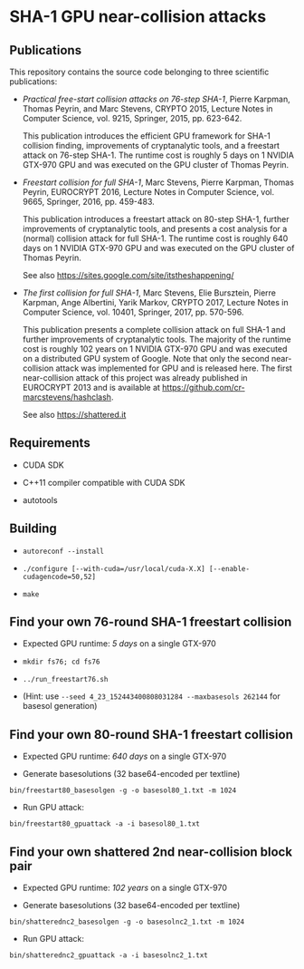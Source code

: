 # SHA-1 GPU near-collision attacks

## Publications

This repository contains the source code belonging to three scientific publications:

- *Practical free-start collision attacks on 76-step SHA-1*, Pierre Karpman, Thomas Peyrin, and Marc Stevens, CRYPTO 2015, Lecture Notes in Computer Science, vol. 9215, Springer, 2015, pp. 623-642.

  This publication introduces the efficient GPU framework for SHA-1 collision finding, improvements of cryptanalytic tools, and a freestart attack on 76-step SHA-1. The runtime cost is roughly 5 days on 1 NVIDIA GTX-970 GPU and was executed on the GPU cluster of Thomas Peyrin.

- *Freestart collision for full SHA-1*, Marc Stevens, Pierre Karpman, Thomas Peyrin, EUROCRYPT 2016, Lecture Notes in Computer Science, vol. 9665, Springer, 2016, pp. 459-483.

  This publication introduces a freestart attack on 80-step SHA-1, further improvements of cryptanalytic tools, and presents a cost analysis for a (normal) collision attack for full SHA-1. The runtime cost is roughly 640 days on 1 NVIDIA GTX-970 GPU and was executed on the GPU cluster of Thomas Peyrin.
  
  See also https://sites.google.com/site/itstheshappening/

- *The first collision for full SHA-1*, Marc Stevens, Elie Bursztein, Pierre Karpman, Ange Albertini, Yarik Markov, CRYPTO 2017, Lecture Notes in Computer Science, vol. 10401, Springer, 2017, pp. 570-596.

  This publication presents a complete collision attack on full SHA-1 and further improvements of cryptanalytic tools. The majority of the runtime cost is roughly 102 years on 1 NVIDIA GTX-970 GPU and was executed on a distributed GPU system of Google. 
  Note that only the second near-collision attack was implemented for GPU and is released here. The first near-collision attack of this project was already published in EUROCRYPT 2013 and is available at https://github.com/cr-marcstevens/hashclash.

  See also https://shattered.it

## Requirements

 - CUDA SDK

 - C++11 compiler compatible with CUDA SDK

 - autotools

## Building

 - `autoreconf --install`

 - `./configure [--with-cuda=/usr/local/cuda-X.X] [--enable-cudagencode=50,52]`

 - `make`

## Find your own 76-round SHA-1 freestart collision

 - Expected GPU runtime: *5 days* on a single GTX-970

 - `mkdir fs76; cd fs76`

 - `../run_freestart76.sh`

 - (Hint: use `--seed 4_23_152443400808031284 --maxbasesols 262144` for basesol generation)

## Find your own 80-round SHA-1 freestart collision

 - Expected GPU runtime: *640 days* on a single GTX-970

 - Generate basesolutions (32 base64-encoded per textline)

 `bin/freestart80_basesolgen -g -o basesol80_1.txt -m 1024`

 - Run GPU attack:

 `bin/freestart80_gpuattack -a -i basesol80_1.txt`

## Find your own shattered 2nd near-collision block pair

 - Expected GPU runtime: *102 years* on a single GTX-970

 - Generate basesolutions (32 base64-encoded per textline)

 `bin/shatterednc2_basesolgen -g -o basesolnc2_1.txt -m 1024`

 - Run GPU attack:

 `bin/shatterednc2_gpuattack -a -i basesolnc2_1.txt`
